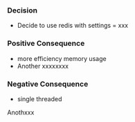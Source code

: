 ### Decision 
* Decide to use redis with settings = xxx
### 
### Positive Consequence
* more efficiency memory usage
* Another xxxxxxxx
### 
### Negative Consequence
* single threaded

Anothxxx
